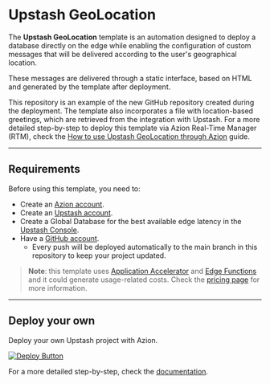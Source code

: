# Upstash GeoLocation

The **Upstash GeoLocation** template is an automation designed to deploy a database directly on the edge while enabling the configuration of custom messages that will be delivered according to the user's geographical location.

These messages are delivered through a static interface, based on HTML and generated by the template after deployment. 

This repository is an example of the new GitHub repository created during the deployment. The template also incorporates a file with location-based greetings, which are retrieved from the integration with Upstash. For a more detailed step-by-step to deploy this template via Azion Real-Time Manager (RTM), check the [How to use Upstash GeoLocation through Azion](https://www.azion.com/en/documentation/products/guides/upstash-geolocation-edgedeploy/) guide.

---

## Requirements

Before using this template, you need to:

- Create an [Azion account](https://manager.azion.com/signup).
- Create an [Upstash account](https://console.upstash.com/login).
- Create a Global Database for the best available edge latency in the [Upstash Console](https://console.upstash.com/).
- Have a [GitHub account](https://github.com/signup).
  - Every push will be deployed automatically to the main branch in this repository to keep your project updated.

> **Note**: this template uses [Application Accelerator](https://www.azion.com/en/documentation/products/build/edge-application/application-accelerator/) and [Edge Functions](https://www.azion.com/en/documentation/products/build/edge-application/edge-functions/) and it could generate usage-related costs. Check the [pricing page](https://www.azion.com/en/pricing/) for more information.

---

## Deploy your own

Deploy your own Upstash project with Azion.

[![Deploy Button](/static/button.png)](https://console.azion.com/create/upstash/upstash-geolocation "Deploy with Azion")

For a more detailed step-by-step, check the [documentation](https://www.azion.com/en/documentation/products/guides/upstash-geolocation-edgedeploy/).
